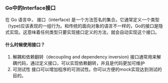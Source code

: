 ### Go中的Interface接口
在 Go 语言中， 接口（interface) 是一个方法签名的集合。它通常定义一个类型（type)应该表现的一组行为。和传统的面向对象的语言不一样的，Go的接口是隐式实现。这意味着任何类型只要实现接口定义的方法，就会自动实现这个接口。

#### 什么时候使用接口？
1. 解耦和依赖翻转（decoupling and dependency inversion) 
接口通常用来解耦代码，通过定义接口，可以实现依赖翻转，并且是代码更加可维护
2. 可测试性
接口可以增加程序的可测试性。你可以方便的mock实现达到测试的目的。

